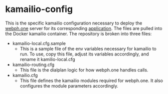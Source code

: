 # kamailio-config
This is the specific kamailio configuration necessary to deploy the [webph.one](https://github.com/saycel/Saycel.Phone) server for its corresponding [application](https://github.com/saycel/webph.one). The files are pulled into the Docker kamailio container. The repository is broken into three files:
- kamailio-local.cfg.sample
    - This is a sample file of the env variables necessary for kamailio to run. To use, copy this file, adjust its variables accordingly, and rename it kamilio-local.cfg
- kamailio-routing.cfg
    - This file is the dialplan logic for how webph.one handles calls. 
- kamailio.cfg
    - This file defines the kamailio modules required for webph.one.  It also configures the module parameters accordingly. 
